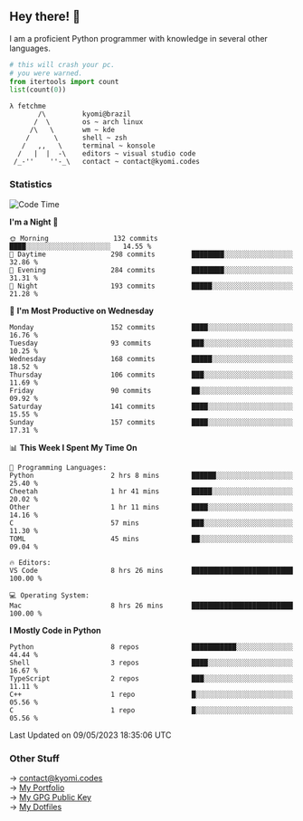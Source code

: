 ## Hey there! 👋
I am a proficient Python programmer with knowledge in several other languages.

```py
# this will crash your pc.
# you were warned.
from itertools import count
list(count(0))
```
```
λ fetchme
       /\         kyomi@brazil
      /  \        os ~ arch linux
     /\   \       wm ~ kde
    /      \      shell ~ zsh
   /   ,,   \     terminal ~ konsole
  /   |  |  -\    editors ~ visual studio code
 /_-''    ''-_\   contact ~ contact@kyomi.codes
```

### Statistics
<!--START_SECTION:waka-->
![Code Time](http://img.shields.io/badge/Code%20Time-63%20hrs%2032%20mins-blue)

**I'm a Night 🦉** 

```text
🌞 Morning                132 commits         ████░░░░░░░░░░░░░░░░░░░░░   14.55 % 
🌆 Daytime                298 commits         ████████░░░░░░░░░░░░░░░░░   32.86 % 
🌃 Evening                284 commits         ████████░░░░░░░░░░░░░░░░░   31.31 % 
🌙 Night                  193 commits         █████░░░░░░░░░░░░░░░░░░░░   21.28 % 
```
📅 **I'm Most Productive on Wednesday** 

```text
Monday                   152 commits         ████░░░░░░░░░░░░░░░░░░░░░   16.76 % 
Tuesday                  93 commits          ███░░░░░░░░░░░░░░░░░░░░░░   10.25 % 
Wednesday                168 commits         █████░░░░░░░░░░░░░░░░░░░░   18.52 % 
Thursday                 106 commits         ███░░░░░░░░░░░░░░░░░░░░░░   11.69 % 
Friday                   90 commits          ██░░░░░░░░░░░░░░░░░░░░░░░   09.92 % 
Saturday                 141 commits         ████░░░░░░░░░░░░░░░░░░░░░   15.55 % 
Sunday                   157 commits         ████░░░░░░░░░░░░░░░░░░░░░   17.31 % 
```


📊 **This Week I Spent My Time On** 

```text
💬 Programming Languages: 
Python                   2 hrs 8 mins        ██████░░░░░░░░░░░░░░░░░░░   25.40 % 
Cheetah                  1 hr 41 mins        █████░░░░░░░░░░░░░░░░░░░░   20.02 % 
Other                    1 hr 11 mins        ████░░░░░░░░░░░░░░░░░░░░░   14.16 % 
C                        57 mins             ███░░░░░░░░░░░░░░░░░░░░░░   11.30 % 
TOML                     45 mins             ██░░░░░░░░░░░░░░░░░░░░░░░   09.04 % 

🔥 Editors: 
VS Code                  8 hrs 26 mins       █████████████████████████   100.00 % 

💻 Operating System: 
Mac                      8 hrs 26 mins       █████████████████████████   100.00 % 
```

**I Mostly Code in Python** 

```text
Python                   8 repos             ███████████░░░░░░░░░░░░░░   44.44 % 
Shell                    3 repos             ████░░░░░░░░░░░░░░░░░░░░░   16.67 % 
TypeScript               2 repos             ███░░░░░░░░░░░░░░░░░░░░░░   11.11 % 
C++                      1 repo              █░░░░░░░░░░░░░░░░░░░░░░░░   05.56 % 
C                        1 repo              █░░░░░░░░░░░░░░░░░░░░░░░░   05.56 % 
```




 Last Updated on 09/05/2023 18:35:06 UTC
<!--END_SECTION:waka-->

### Other Stuff

→ contact@kyomi.codes<br />
→ [My Portfolio](https://kyomi.codes)<br />
→ [My GPG Public Key](https://github.com/bitterteriyaki.gpg)<br />
→ [My Dotfiles](https://github.com/bitterteriyaki/dotfiles) 
